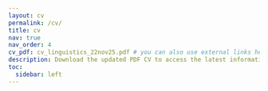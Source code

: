 ```yaml
---
layout: cv
permalink: /cv/
title: cv
nav: true
nav_order: 4
cv_pdf: cv_linguistics_22nov25.pdf # you can also use external links here
description: Download the updated PDF CV to access the latest information. The digital sections here have been optimized with concise details for enhanced readability.
toc:
  sidebar: left
---
```

